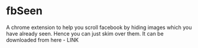 # fbSeen

A chrome extension to help you scroll facebook by hiding images which you have already seen. Hence you can just skim over them.
It can be downloaded from here - LINK